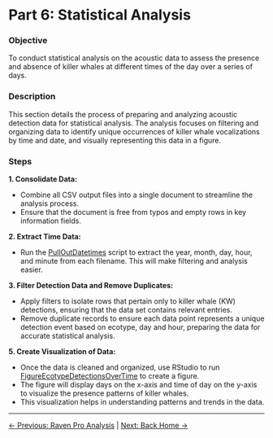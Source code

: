 # Part 6: Statistical Analysis

### Objective
To conduct statistical analysis on the acoustic data to assess the presence and absence of killer whales at different times of the day over a series of days.

### Description
This section details the process of preparing and analyzing acoustic detection data for statistical analysis. The analysis focuses on filtering and organizing data to identify unique occurrences of killer whale vocalizations by time and date, and visually representing this data in a figure.

### Steps

**1. Consolidate Data:**
- Combine all CSV output files into a single document to streamline the analysis process.
- Ensure that the document is free from typos and empty rows in key information fields.

**2. Extract Time Data:**
- Run the [PullOutDatetimes](../PullOutDatetimes.py) script to extract the year, month, day, hour, and minute from each filename. This will make filtering and analysis easier.

**3. Filter Detection Data and Remove Duplicates:**
- Apply filters to isolate rows that pertain only to killer whale (KW) detections, ensuring that the data set contains relevant entries.
- Remove duplicate records to ensure each data point represents a unique detection event based on ecotype, day and hour, preparing the data for accurate statistical analysis.

**5. Create Visualization of Data:**
- Once the data is cleaned and organized, use RStudio to run [FigureEcotypeDetectionsOverTime](../FigureEcotypeDetectionsOverTime.R) to create a figure. 
- The figure will display days on the x-axis and time of day on the y-axis to visualize the presence patterns of killer whales.
- This visualization helps in understanding patterns and trends in the data.

---

[← Previous: Raven Pro Analysis](5-RavenProAnalysis.md) | [Next: Back Home →](../README.md) 